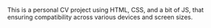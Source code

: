 This is a personal CV project using HTML, CSS, and a bit of JS, that ensuring compatibility across various devices and screen sizes. 
